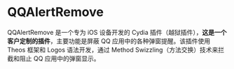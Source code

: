 # QQAlertRemove
QQAlertRemove 是一个专为 iOS 设备开发的 Cydia 插件（越狱插件），**这是一个客户定制的插件**，主要功能是屏蔽 QQ 应用中的各种弹窗提醒。该插件使用 Theos 框架和 Logos 语法开发，通过 Method Swizzling（方法交换）技术来拦截和阻止 QQ 应用中的弹窗显示。
